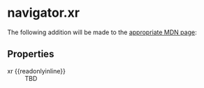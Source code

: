 # navigator.xr

The following addition will be made to the [appropriate MDN page](https://developer.mozilla.org/en-US/docs/Web/API/Navigator):

## Properties

<dl>
  <dt>xr {{readonlyinline}}</dt>
  <dd>TBD</dd>
</dl>
